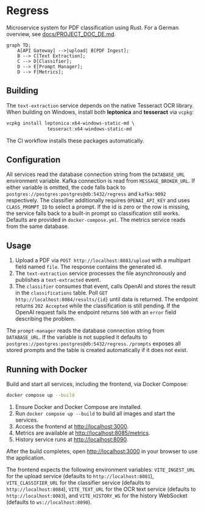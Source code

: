 # Regress

Microservice system for PDF classification using Rust.
For a German overview, see [docs/PROJECT_DOC_DE.md](docs/PROJECT_DOC_DE.md).


```mermaid
graph TD;
    A[API Gateway] -->|upload| B[PDF Ingest];
    B --> C[Text Extraction];
    C --> D[Classifier];
    D --> E[Prompt Manager];
    D --> F[Metrics];
```

## Building

The `text-extraction` service depends on the native
Tesseract OCR library. When building on Windows, install
both **leptonica** and **tesseract** via `vcpkg`:

```powershell
vcpkg install leptonica:x64-windows-static-md \
               tesseract:x64-windows-static-md
```

The CI workflow installs these packages automatically.

## Configuration

All services read the database connection string from the `DATABASE_URL` environment variable.
Kafka connection is read from `MESSAGE_BROKER_URL`.
If either variable is omitted, the code falls back to `postgres://postgres:postgres@db:5432/regress` and `kafka:9092` respectively.
The classifier additionally requires `OPENAI_API_KEY` and uses `CLASS_PROMPT_ID` to select a prompt.
If the id is zero or the row is missing, the service falls back to a built-in
prompt so classification still works.
Defaults are provided in `docker-compose.yml`. The metrics service reads from the same database.

## Usage

1. Upload a PDF via `POST http://localhost:8081/upload` with a multipart field
   named `file`. The response contains the generated id.
2. The `text-extraction` service processes the file asynchronously and publishes
   a `text-extracted` event.
3. The `classifier` consumes that event, calls OpenAI and stores the result in
   the `classifications` table. Poll `GET http://localhost:8084/results/{id}`
   until data is returned. The endpoint returns `202 Accepted` while the
   classification is still pending. If the OpenAI request fails the endpoint
   returns `500` with an `error` field describing the problem.

The `prompt-manager` reads the database connection string from `DATABASE_URL`.
If the variable is not supplied it defaults to
`postgres://postgres:postgres@db:5432/regress`.
`/prompts` exposes all stored prompts and the table is created automatically if
it does not exist.

## Running with Docker

Build and start all services, including the frontend, via Docker Compose:

```bash
docker compose up --build
```

1. Ensure Docker and Docker Compose are installed.
2. Run `docker compose up --build` to build all images and start the services.
3. Access the frontend at <http://localhost:3000>.
4. Metrics are available at <http://localhost:8085/metrics>.
5. History service runs at <http://localhost:8090>.

After the build completes, open <http://localhost:3000> in your browser to use the application.

The frontend expects the following environment variables:
`VITE_INGEST_URL` for the upload service (defaults to `http://localhost:8081`),
`VITE_CLASSIFIER_URL` for the classifier service (defaults to
`http://localhost:8084`), `VITE_TEXT_URL` for the OCR text service (defaults to
`http://localhost:8083`), and `VITE_HISTORY_WS` for the history WebSocket
(defaults to `ws://localhost:8090`).

